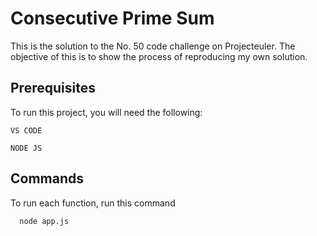 
# Consecutive Prime Sum

This is the solution to the No. 50 code challenge on Projecteuler. The objective of this is to show the process of reproducing my own solution.



## Prerequisites

To run this project, you will need the following:

`VS CODE`

`NODE JS`


## Commands

To run each function, run this command

```bash
  node app.js
```

